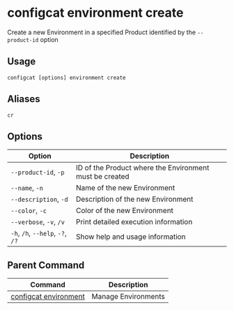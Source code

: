 # configcat environment create
Create a new Environment in a specified Product identified by the `--product-id` option
## Usage
```
configcat [options] environment create
```
## Aliases
`cr`
## Options
| Option | Description |
| ------ | ----------- |
| `--product-id`, `-p` | ID of the Product where the Environment must be created |
| `--name`, `-n` | Name of the new Environment |
| `--description`, `-d` | Description of the new Environment |
| `--color`, `-c` | Color of the new Environment |
| `--verbose`, `-v`, `/v` | Print detailed execution information |
| `-h`, `/h`, `--help`, `-?`, `/?` | Show help and usage information |
## Parent Command
| Command | Description |
| ------ | ----------- |
| [configcat environment](configcat-environment.md) | Manage Environments |
